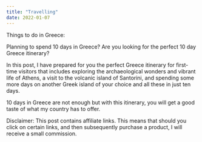 ```yaml
---
title: "Travelling"
date: 2022-01-07
---
```



Things to do in Greece:

Planning to spend 10 days in Greece? Are you looking for the perfect 10 day Greece itinerary?

In this post, I have prepared for you the perfect Greece itinerary for first-time visitors that includes exploring the archaeological wonders and vibrant life of Athens, a visit to the volcanic island of Santorini, and spending some more days on another Greek island of your choice and all these in just ten days.

10 days in Greece are not enough but with this itinerary, you will get a good taste of what my country has to offer.

Disclaimer: This post contains affiliate links. This means that should you click on certain links, and then subsequently purchase a product, I will receive a small commission.

